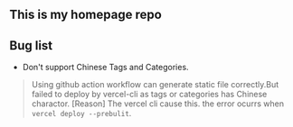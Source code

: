 ## This is my homepage repo
## Bug list
* Don't support Chinese Tags and Categories.
> Using github action workflow can generate static file correctly.But failed to deploy by vercel-cli as tags or categories has Chinese charactor.
> [Reason] The vercel cli cause this. the error ocurrs when `vercel deploy --prebulit`.
